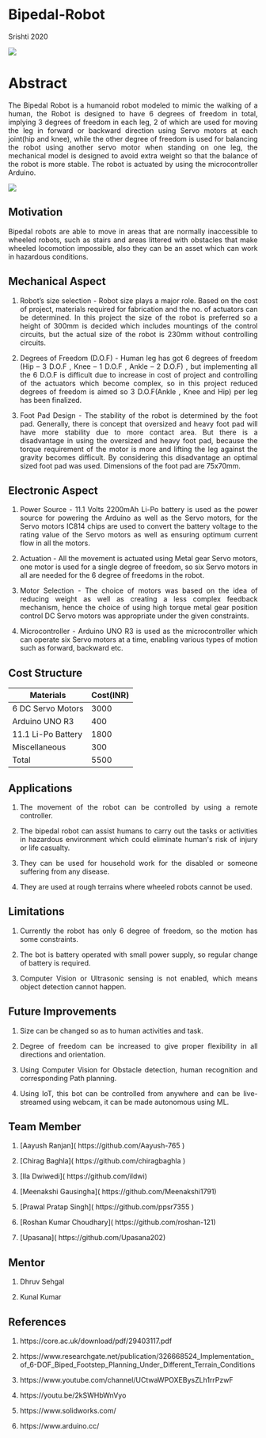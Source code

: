 # Bipedal-Robot
Srishti 2020

![](https://github.com/Aayush-765/Bipedal-Robot/blob/master/Images/Front%20View.png)

# Abstract
<p align="justify">The Bipedal Robot is a humanoid robot modeled to mimic the walking of a human, the Robot is designed to have 6 degrees of freedom in total, implying 3 degrees of freedom in each leg, 2 of which are used for moving the leg in forward or backward direction using Servo motors at each joint(hip and knee), while the other degree of freedom is used for balancing the robot using another servo motor when standing on one leg, the mechanical model is designed to avoid extra weight so that the balance of the robot is more stable. The robot is actuated by using the microcontroller Arduino.</p>

![](https://github.com/Aayush-765/Bipedal-Robot/blob/master/Images/Work-Flow.png)

## Motivation
<p align="justify">Bipedal robots are able to move in areas that are normally inaccessible to wheeled robots, such as stairs and areas littered with obstacles that make wheeled locomotion impossible, also they can be an asset which can work in hazardous conditions.</p>

## Mechanical Aspect

1. <p align="justify">Robot’s size selection - 
   Robot size plays a major role. Based on the cost of project, materials required for fabrication and the no. of actuators can be determined. In this project the size of the robot is preferred so a height of 300mm is decided which includes mountings of the control circuits, but the actual size of the robot is 230mm without controlling circuits.</p>

2. <p align="justify">Degrees of Freedom (D.O.F) - 
   Human leg has got 6 degrees of freedom (Hip – 3 D.O.F , Knee – 1 D.O.F , Ankle – 2 D.O.F) , but implementing all the 6 D.O.F is difficult due to increase in cost of project and controlling of the actuators which become complex, so in this project reduced degrees of freedom is aimed so 3 D.O.F(Ankle , Knee and Hip) per leg has been finalized.</p> 
   																								
3. <p align="justify">Foot Pad Design - 
   The stability of the robot is determined by the foot pad. Generally, there is concept that oversized and heavy foot pad will have more stability due to more contact area. But there is a disadvantage in using the oversized and heavy foot pad, because the torque requirement of the motor is more and lifting the leg against the gravity becomes difficult. By considering this disadvantage an optimal sized foot pad was used. Dimensions of the foot pad are 75x70mm.</p>
   																																		
## Electronic Aspect

1. <p align="justify">Power Source - 
   11.1 Volts 2200mAh Li-Po battery is used as the power source for powering the Arduino as well as the Servo motors, for the Servo motors IC814 chips are used to convert the battery voltage to the rating value of the Servo motors as well as ensuring optimum current flow in all the motors.</p>
   																			
2. <p align="justify">Actuation - 
   All the movement is actuated using Metal gear Servo motors, one motor is used for a single degree of freedom, so six Servo motors in all are needed for the 6 degree of freedoms in the robot.</p>
   																																	
3. <p align="justify">Motor Selection - 
   The choice of motors was based on the idea of reducing weight as well as creating a less complex feedback mechanism, hence the choice of using high torque metal gear position control DC Servo motors was appropriate under the given constraints.</p>
   																																	
4. <p align="justify">Microcontroller - 
   Arduino UNO R3 is used as the microcontroller which can operate six Servo motors at a time, enabling various types of motion such as forward, backward etc.</p>

## Cost Structure 

| Materials  | Cost(INR) |
| ------------- | ------------- |
| 6 DC Servo Motors | 3000 |
| Arduino UNO R3  |400 |
|  11.1 Li-Po Battery  | 1800 |
| Miscellaneous | 300 |
| Total | 5500 |

## Applications
1. <p align="justify">The movement of the robot can be controlled by using a remote controller.</p>
2. <p align="justify">The bipedal robot can assist humans to carry out the tasks or activities in hazardous environment which could eliminate human's risk of injury or life casualty.</p>
3. <p align="justify">They can be used for household work for the disabled or someone  suffering from any disease.</p>
4. <p align="justify">They are used at rough terrains where wheeled robots cannot be used.</p>

## Limitations
1. <p align="justify">Currently the robot has only 6 degree of freedom, so the motion has some constraints.</p>
2. <p align="justify">The bot is battery operated with small power supply, so regular change of battery is required.</p>
3. <p align="justify">Computer Vision or Ultrasonic sensing is not enabled, which means object detection cannot happen.</p>

## Future Improvements
1. <p align="justify">Size can be changed so as to human activities and task.</p>
2. <p align="justify">Degree of freedom can be increased to give proper flexibility in all directions and orientation.</p>
3. <p align="justify">Using Computer Vision for Obstacle detection, human recognition and corresponding Path planning.</p>
4. <p align="justify">Using IoT, this bot can be controlled from anywhere and can be live-streamed using webcam, it can be made autonomous using ML.</p>

## Team Member
1. <p align="justify">[Aayush Ranjan]( https://github.com/Aayush-765 )</p>
2. <p align="justify">[Chirag Baghla]( https://github.com/chiragbaghla )</p>
3. <p align="justify">[Ila Dwiwedi]( https://github.com/ildwi)</p>
4. <p align="justify">[Meenakshi Gausingha]( https://github.com/Meenakshi1791)</p>
5. <p align="justify">[Prawal Pratap Singh]( https://github.com/ppsr7355 )</p>
6. <p align="justify">[Roshan Kumar Choudhary]( https://github.com/roshan-121)</p>
7. <p align="justify">[Upasana]( https://github.com/Upasana202)</p>

## Mentor
1. <p align="justify">Dhruv Sehgal</p>
2. <p align="justify">Kunal Kumar</p>

## References
1. <p align="justify">https://core.ac.uk/download/pdf/29403117.pdf</p>
2. <p align="justify">https://www.researchgate.net/publication/326668524_Implementation_of_6-DOF_Biped_Footstep_Planning_Under_Different_Terrain_Conditions</p>
3. <p align="justify">https://www.youtube.com/channel/UCtwaWPOXEBysZLh1rrPzwF</p>
4. <p align="justify">https://youtu.be/2kSWHbWnVyo</p>
5. <p align="justify">https://www.solidworks.com/</p>
6. <p align="justify">https://www.arduino.cc/</p>
